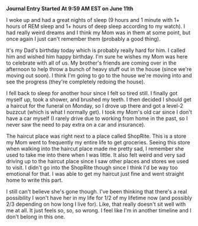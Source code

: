 **Journal Entry Started At 9:59 AM EST on June 11th**

I woke up and had a great nights of sleep (9 hours and 1 minute with 1+ hours of REM sleep and 1+ hours of deep sleep according to my watch). I had really weird dreams and I think my Mom was in them at some point, but once again I just can't remember them (probably a good thing).

It's my Dad's birthday today which is probably really hard for him. I called him and wished him happy birthday. I'm sure he wishes my Mom was here to celebrate with all of us. My brother's friends are coming over in the afternoon to help throw a bunch of heavy stuff out in the house (since we're moving out soon). I think I'm going to go to the house we're moving into and see the progress (they're completely redoing the house).

I fell back to sleep for another hour since I felt so tired still. I finally got myself up, took a shower, and brushed my teeth. I then decided I should get a haircut for the funeral on Monday, so I drove up there and got a level-2 buzzcut (which is what I normally get). I took my Mom's old car since I don't have a car myself (I rarely drive due to working from home in the past, so I never saw the need to pay extra on a car and insurance).

The haircut place was right next to a place called ShopRite. This is a store my Mom went to frequently my entire life to get groceries. Seeing this store when walking into the haircut place made me pretty sad, I remember she used to take me into there when I was little. It also felt weird and very sad driving up to the haircut place since I saw other places and stores we used to visit. I didn't go into the ShopRite though since I think I'd be way too emotional for that. I was able to get my haircut just fine and went straight home to write this part.

I still can't believe she's gone though. I've been thinking that there's a real possibility I won't have her in my life for 1/2 of my lifetime now (and possibly 2/3 depending on how long I live for). Like, that really doesn't sit well with me at all. It just feels so, so, so wrong. I feel like I'm in another timeline and I don't belong in this one.